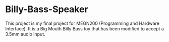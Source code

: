 # Billy-Bass-Speaker
This project is my final project for MEGN200 (Programming and Hardware Interface). It is a Big Mouth Billy Bass toy that has been modified to accept a 3.5mm audio input. 
